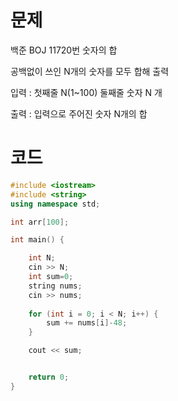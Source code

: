 # 문제

백준 BOJ 11720번 숫자의 합

공백없이 쓰인 N개의 숫자를 모두 합해 출력

입력 : 첫째줄 N(1~100) 둘째줄 숫자 N 개

출력 : 입력으로 주어진 숫자 N개의 합


# 코드
```cpp
#include <iostream>
#include <string>
using namespace std;

int arr[100];

int main() {

	int N;
	cin >> N;
	int sum=0;
	string nums;
	cin >> nums;
	
	for (int i = 0; i < N; i++) {
		sum += nums[i]-48;
	}

	cout << sum;


	return 0;
}
```
